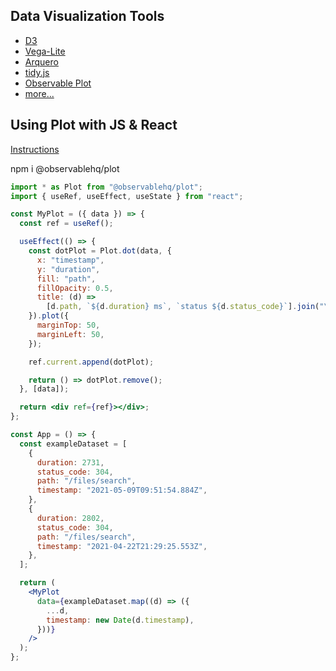 ## Data Visualization Tools

- [D3](https://frontendmasters.com/courses/d3/)
- [Vega-Lite](https://observablehq.com/@observablehq/vega-lite?collection=@observablehq/observable-for-vega-lite)
- [Arquero](https://observablehq.com/@uwdata/introducing-arquero)
- [tidy.js](https://observablehq.com/@pbeshai/tidy-js-intro-demo)
- [Observable Plot](https://observablehq.com/plot/)
- [more...](https://cube.dev/blog/dataviz-ecosystem-2021)

## Using Plot with JS & React

[Instructions](https://observablehq.com/@anjana/dvfs-using-plot-around-the-web?collection=@anjana/data-visualization-first-steps)

npm i @observablehq/plot

```jsx
import * as Plot from "@observablehq/plot";
import { useRef, useEffect, useState } from "react";

const MyPlot = ({ data }) => {
  const ref = useRef();

  useEffect(() => {
    const dotPlot = Plot.dot(data, {
      x: "timestamp",
      y: "duration",
      fill: "path",
      fillOpacity: 0.5,
      title: (d) =>
        [d.path, `${d.duration} ms`, `status ${d.status_code}`].join("\n"),
    }).plot({
      marginTop: 50,
      marginLeft: 50,
    });

    ref.current.append(dotPlot);

    return () => dotPlot.remove();
  }, [data]);

  return <div ref={ref}></div>;
};

const App = () => {
  const exampleDataset = [
    {
      duration: 2731,
      status_code: 304,
      path: "/files/search",
      timestamp: "2021-05-09T09:51:54.884Z",
    },
    {
      duration: 2802,
      status_code: 304,
      path: "/files/search",
      timestamp: "2021-04-22T21:29:25.553Z",
    },
  ];

  return (
    <MyPlot
      data={exampleDataset.map((d) => ({
        ...d,
        timestamp: new Date(d.timestamp),
      }))}
    />
  );
};
```
